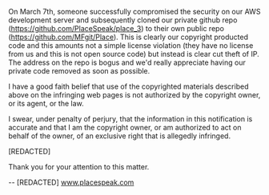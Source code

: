 On March 7th, someone successfully compromised the security on our AWS
development server and subsequently cloned our private github repo 
(https://github.com/PlaceSpeak/place_3) to their own public repo 
(https://github.com/MFgit/Place). This is clearly our copyright producted
code and this amounts not a simple license violation (they have no license
from us and this is not open source code) but instead is clear cut theft of
IP. The address on the repo is bogus and we'd really appreciate having
our private code removed as soon as possible.

I have a good faith belief that use of the copyrighted materials
described above on the infringing web pages is not authorized by the
copyright owner, or its agent, or the law.

I swear, under penalty of perjury, that the information in this
notification is accurate and that I am the copyright owner, or am
authorized to act on behalf of the owner, of an exclusive right that is
allegedly infringed.

[REDACTED]

Thank you for your attention to this matter.

-- 
[REDACTED]
www.placespeak.com
